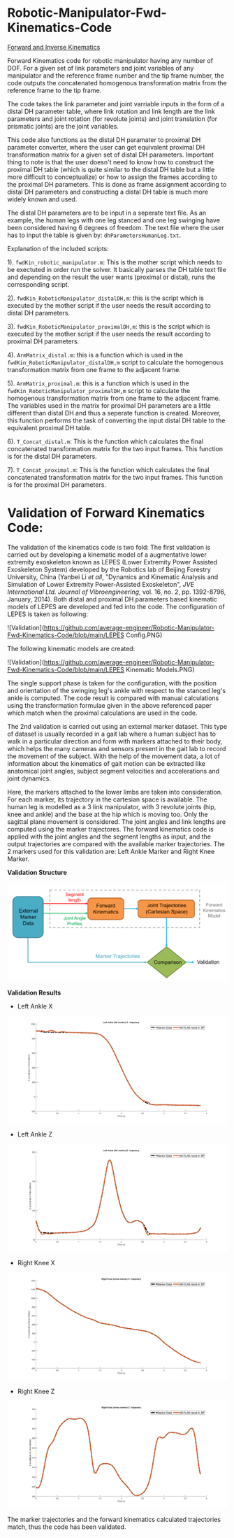 # Robotic-Manipulator-Fwd-Kinematics-Code
[Forward and Inverse Kinematics](https://github.com/average-engineer/Robotic-Manipulator-Fwd-Kinematics-Code/blob/main/fwd_inv_kinematics.PNG)

Forward Kinematics code for robotic manipulator having any number of DOF. For a given set of link parameters and joint variables of any manipulator and the reference frame number and the tip frame number, the code outputs the concatenated homogenous transformation matrix from the reference frame to the tip frame.

The code takes the link parameter and joint varriable inputs in the form of a distal DH parameter table, where link rotation and link length are the link parameters and joint rotation (for revolute joints) and joint translation (for prismatic joints) are the joint variables. 

This code also functions as the distal DH paramater to  proximal DH parameter converter, where the user can get equivalent proximal DH transformation matrix for a given set of distal DH parameters. Important thing to note is that the user doesn't need to know how to construct the proximal DH table (which is quite similar to the distal DH table but a little more difficult to conceptualize) or how to assign the frames according to the proximal DH parameters. This is done as frame assignment according to distal DH parameters and constructing a distal DH table is much more widely known and used. 

The distal DH parameters are to be input in a seperate text file. As an example, the human legs with one leg stanced and one leg swinging have been considered having 6 degrees of freedom. The text file where the user has to input the table is given by: `dhParametersHumanLeg.txt`.

Explanation of the included scripts:

1). `fwdKin_robotic_manipulator.m`: This is the mother script which needs to be exectuted in order run the solver. It basically parses the DH table text file and depending on the result the user wants (proximal or distal), runs the corresponding script.

2). `fwdKin_RoboticManipulator_distalDH,m`: this is the script which is executed by the mother script if the user needs the result according to distal DH parameters.

3). `fwdKin_RoboticManipulator_proximalDH,m`: this is the script which is executed by the mother script if the user needs the result according to proximal DH parameters.

4). `ArmMatrix_distal.m`: this is a function which is used in the `fwdKin_RoboticManipulator_distalDH,m` script to calculate the homogenous transformation matrix from one frame to the adjacent frame. 

5). `ArmMatrix_proximal.m`: this is a function which is used in the `fwdKin_RoboticManipulator_proximalDH,m` script to calculate the homogenous transformation matrix from one frame to the adjacent frame. The variables used in the matrix for proximal DH parameters are a little different than distal DH and thus a seperate function is created. Moreover, this function performs the task of converting the input distal DH table to the equivalent proximal DH table.

6). `T_Concat_distal.m`: This is the function which calculates the final concatenated transformation matrix for the two input frames. This function is for the distal DH parameters.

7). `T_Concat_proximal.m`: This is the function which calculates the final concatenated transformation matrix for the two input frames. This function is for the proximal DH parameters.


# Validation of Forward Kinematics Code:
The validation of the kinematics code is two fold:
The first validation is carried out by developing a kinematic model of a augmentative lower extremity exoskeleton known as LEPES (Lower Extremity Power Assisted Exoskeleton System) developed by the Robotics lab of Beijing Forestry University, China (Yanbei Li *et all*, "Dynamics and Kinematic Analysis and Simulation of Lower Extremity Power-Assisted Exoskeleton", *JVE International Ltd. Journal of Vibroengineering*, vol. 16, no. 2, pp. 1392-8796, January, 2014). Both distal and proximal DH parameters based kinematic models of LEPES are developed and fed into the code.
The configuration of LEPES is taken as following:

![Validation](https://github.com/average-engineer/Robotic-Manipulator-Fwd-Kinematics-Code/blob/main/LEPES Config.PNG)

The following kinematic models are created:

![Validation](https://github.com/average-engineer/Robotic-Manipulator-Fwd-Kinematics-Code/blob/main/LEPES Kinematic Models.PNG)

The single support phase is taken for the configuration, with the position and orientation of the swinging leg's ankle with respect to the stanced leg's ankle is computed. The code result is compared with manual calculations using the transformation formulae given in the above referenced paper which match when the proximal calculations are used in the code.


The 2nd validation is carried out using an external marker dataset. This type of dataset is usually recorded in a gait lab where a human subject has to walk in a particular direction and form with markers attached to their body, which helps the many cameras and sensors present in the gait lab to record the movement of the subject. With the help of the movement data, a lot of information about the kinematics of gait motion can be extracted like anatomical joint angles, subject segment velocities and accelerations and joint dynamics.

Here, the markers attached to the lower limbs are taken into consideration. For each marker, its trajectory in the cartesian space is available. The human leg is modelled as a 3 link manipulator, with 3 revolute joints (hip, knee and ankle) and the base at the hip which is moving too. Only the sagittal plane movement is considered. The joint angles and link lengths are computed using the marker trajectores. The forward kinematics code is applied with the joint angles and the segment lengths as input, and the output trajectories are compared with the available marker trajectories. The 2 markers used for this validation are: Left Ankle Marker and Right Knee Marker.

**Validation Structure**

![Validation](https://github.com/average-engineer/Robotic-Manipulator-Fwd-Kinematics-Code/blob/main/fwd_kinematics_model_validation.PNG)

**Validation Results**
- Left Ankle X

![Left Ankle X](https://github.com/average-engineer/Robotic-Manipulator-Fwd-Kinematics-Code/blob/main/left%20ankle%20marker%20x.PNG)

- Left Ankle Z

![Left Ankle Z](https://github.com/average-engineer/Robotic-Manipulator-Fwd-Kinematics-Code/blob/main/left%20ankle%20marker%20Z.PNG)

- Right Knee X

![Right Knee X](https://github.com/average-engineer/Robotic-Manipulator-Fwd-Kinematics-Code/blob/main/right%20knee%20marker%20X.PNG)

- Right Knee Z

![Right Knee Z](https://github.com/average-engineer/Robotic-Manipulator-Fwd-Kinematics-Code/blob/main/right%20knee%20marker%20Z.PNG)

The marker trajectories and the forward kinematics calculated trajectories match, thus the code has been validated.
